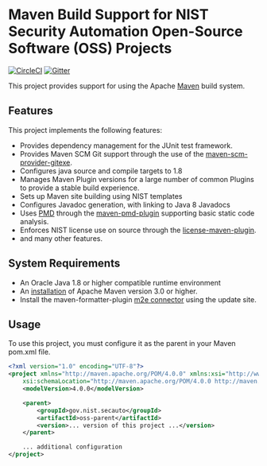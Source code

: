 # Maven Build Support for NIST Security Automation Open-Source Software (OSS) Projects
[![CircleCI](https://circleci.com/gh/usnistgov/oss-maven/tree/master.svg?style=svg)](https://circleci.com/gh/usnistgov/oss-maven/tree/master) [![Gitter](https://img.shields.io/gitter/room/oss-maven/community.svg?style=flat-square)](https://gitter.im/oss-maven/community)

This project provides support for using the Apache [Maven](https://maven.apache.org/) build system.

## Features

This project implements the following features:

* Provides dependency management for the JUnit test framework.
* Provides Maven SCM Git support through the use of the [maven-scm-provider-gitexe](https://maven.apache.org/scm/maven-scm-providers/maven-scm-providers-git/maven-scm-provider-gitexe/).
* Configures java source and compile targets to 1.8
* Manages Maven Plugin versions for a large number of common Plugins to provide a stable build experience.
* Sets up Maven site building using NIST templates
* Configures Javadoc generation, with linking to Java 8 Javadocs
* Uses [PMD](https://pmd.github.io/) through the [maven-pmd-plugin](https://maven.apache.org/plugins/maven-pmd-plugin/) supporting basic static code analysis. 
* Enforces NIST license use on source through the [license-maven-plugin](http://code.mycila.com/license-maven-plugin/).
* and many other features.

## System Requirements

* An Oracle Java 1.8 or higher compatible runtime environment
* An [installation](https://maven.apache.org/install.html) of Apache Maven version 3.0 or higher.
* Install the maven-formatter-plugin [m2e connector](https://github.com/velo/maven-formatter-plugin) using the update site.

## Usage
 
To use this project, you must configure it as the parent in your Maven pom.xml file.

```xml
<?xml version="1.0" encoding="UTF-8"?>
<project xmlns="http://maven.apache.org/POM/4.0.0" xmlns:xsi="http://www.w3.org/2001/XMLSchema-instance"
    xsi:schemaLocation="http://maven.apache.org/POM/4.0.0 http://maven.apache.org/xsd/maven-4.0.0.xsd">
    <modelVersion>4.0.0</modelVersion>

    <parent>
        <groupId>gov.nist.secauto</groupId>
        <artifactId>oss-parent</artifactId>
        <version>... version of this project ...</version>
    </parent>

    ... additional configuration
</project>
```